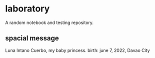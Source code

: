 # laboratory
A random notebook and testing repository.

## spacial message
Luna Intano Cuerbo, my baby princess.
birth: june 7, 2022, Davao City

